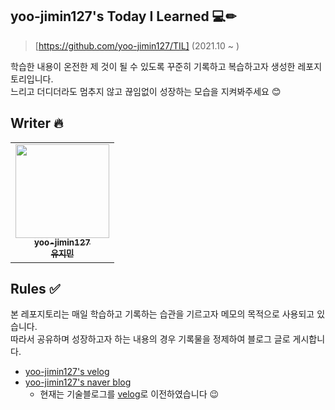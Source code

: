 ## yoo-jimin127's Today I Learned 💻✏
> [https://github.com/yoo-jimin127/TIL] (2021.10 ~ )  

학습한 내용이 온전한 제 것이 될 수 있도록 꾸준히 기록하고 복습하고자 생성한 레포지토리입니다.<br>
느리고 더디더라도 멈추지 않고 끊임없이 성장하는 모습을 지켜봐주세요 😊

## Writer 🔥
<table align="center">
   <tr>
        <td align="center"><a href="https://github.com/yoo-jimin127"><img src="https://avatars.githubusercontent.com/u/66112716?v=4" width="150px;" alt=""/><br /><sub><b>yoo-jimin127<br/>유지민</b></sub></a></td>
   </tr>
</table>

## Rules ✅
본 레포지토리는 매일 학습하고 기록하는 습관을 기르고자 메모의 목적으로 사용되고 있습니다.     
따라서 공유하며 성장하고자 하는 내용의 경우 기록물을 정제하여 블로그 글로 게시합니다.    
- [yoo-jimin127's velog](https://velog.io/@dev_jiminn)
- [yoo-jimin127's naver blog](https://blog.naver.com/dbwlals9936) 
   - 현재는 기술블로그를 [velog](https://velog.io/@dev_jiminn)로 이전하였습니다 😉